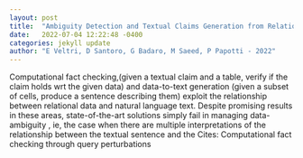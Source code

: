 ```yaml
---
layout: post
title:  "Ambiguity Detection and Textual Claims Generation from Relational Data"
date:   2022-07-04 12:22:48 -0400
categories: jekyll update
author: "E Veltri, D Santoro, G Badaro, M Saeed, P Papotti - 2022"
---
```

Computational fact checking,(given a textual claim and a table, verify if the claim holds wrt the given data) and data-to-text generation (given a subset of cells, produce a sentence describing them) exploit the relationship between relational data and natural language text. Despite promising results in these areas, state-of-the-art solutions simply fail in managing data-ambiguity , ie, the case when there are multiple interpretations of the relationship between the textual sentence and the  Cites: Computational fact checking through query perturbations